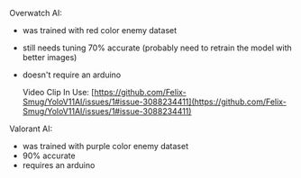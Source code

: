 Overwatch AI:
- was trained with red color enemy dataset
- still needs tuning 70% accurate (probably need to retrain the model with better images)
- doesn't require an arduino

  Video Clip In Use:
  [https://github.com/Felix-Smug/YoloV11AI/issues/1#issue-3088234411](https://github.com/Felix-Smug/YoloV11AI/issues/1#issue-3088234411)



Valorant AI:
- was trained with purple color enemy dataset
- 90% accurate
- requires an arduino


